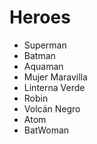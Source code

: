 # Heroes

* Superman
* Batman
* Aquaman
* Mujer Maravilla
* Linterna Verde
* Robin
* Volcán Negro
* Atom
* BatWoman
